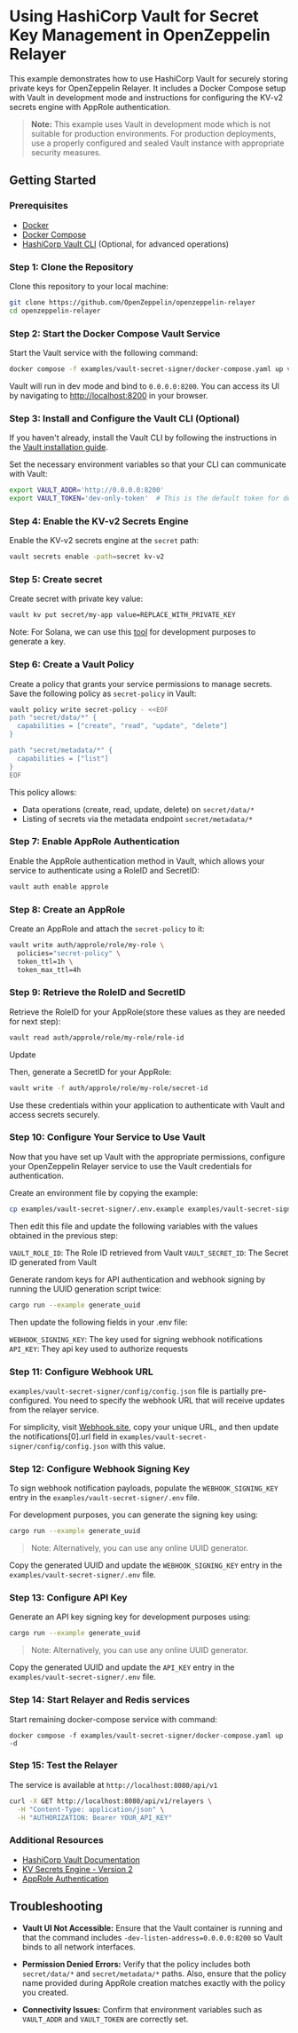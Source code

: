 # Using HashiCorp Vault for Secret Key Management in OpenZeppelin Relayer

This example demonstrates how to use HashiCorp Vault for securely storing private keys for OpenZeppelin Relayer. It includes a Docker Compose setup with Vault in development mode and instructions for configuring the KV-v2 secrets engine with AppRole authentication.

> **Note:** This example uses Vault in development mode which is not suitable for production environments. For production deployments, use a properly configured and sealed Vault instance with appropriate security measures.


## Getting Started


### Prerequisites

- [Docker](https://docs.docker.com/get-docker/)
- [Docker Compose](https://docs.docker.com/compose/install/)
- [HashiCorp Vault CLI](https://developer.hashicorp.com/vault/tutorials/get-started/install-binary?productSlug=vault&tutorialSlug=getting-started&tutorialSlug=getting-started-install) (Optional, for advanced operations)



### Step 1: Clone the Repository

Clone this repository to your local machine:

```bash
git clone https://github.com/OpenZeppelin/openzeppelin-relayer
cd openzeppelin-relayer
```


### Step 2: Start the Docker Compose Vault Service

Start the Vault service with the following command:

```bash
docker compose -f examples/vault-secret-signer/docker-compose.yaml up vault

```

Vault will run in dev mode and bind to `0.0.0.0:8200`. You can access its UI by navigating to [http://localhost:8200](http://localhost:8200) in your browser.


### Step 3: Install and Configure the Vault CLI (Optional)

If you haven't already, install the Vault CLI by following the instructions in the [Vault installation guide](https://developer.hashicorp.com/vault/tutorials/get-started/install-binary?productSlug=vault&tutorialSlug=getting-started&tutorialSlug=getting-started-install).

Set the necessary environment variables so that your CLI can communicate with Vault:

```bash
export VAULT_ADDR='http://0.0.0.0:8200'
export VAULT_TOKEN='dev-only-token'  # This is the default token for dev mode defined in docker-compose fi;e
```


### Step 4: Enable the KV-v2 Secrets Engine

Enable the KV-v2 secrets engine at the `secret` path:

```bash
vault secrets enable -path=secret kv-v2
```


### Step 5: Create secret

Create secret with private key value:

```bash
vault kv put secret/my-app value=REPLACE_WITH_PRIVATE_KEY
```

Note: For Solana, we can use this [tool](https://cyphr.me/ed25519_tool/ed.html) for development purposes to generate a key.


### Step 6: Create a Vault Policy

Create a policy that grants your service permissions to manage secrets. Save the following policy as `secret-policy` in Vault:

```bash
vault policy write secret-policy - <<EOF
path "secret/data/*" {
  capabilities = ["create", "read", "update", "delete"]
}

path "secret/metadata/*" {
  capabilities = ["list"]
}
EOF
```

This policy allows:
- Data operations (create, read, update, delete) on `secret/data/*`
- Listing of secrets via the metadata endpoint `secret/metadata/*`


### Step 7: Enable AppRole Authentication

Enable the AppRole authentication method in Vault, which allows your service to authenticate using a RoleID and SecretID:

```bash
vault auth enable approle
```


### Step 8: Create an AppRole

Create an AppRole and attach the `secret-policy` to it:

```bash
vault write auth/approle/role/my-role \
  policies="secret-policy" \
  token_ttl=1h \
  token_max_ttl=4h
```


### Step 9: Retrieve the RoleID and SecretID

Retrieve the RoleID for your AppRole(store these values as they are needed for next step):

```bash
vault read auth/approle/role/my-role/role-id
```

Update

Then, generate a SecretID for your AppRole:

```bash
vault write -f auth/approle/role/my-role/secret-id
```

Use these credentials within your application to authenticate with Vault and access secrets securely.


### Step 10: Configure Your Service to Use Vault

Now that you have set up Vault with the appropriate permissions, configure your OpenZeppelin Relayer service to use the Vault credentials for authentication.

Create an environment file by copying the example:

```bash
cp examples/vault-secret-signer/.env.example examples/vault-secret-signer/.env
```

Then edit this file and update the following variables with the values obtained in the previous step:

`VAULT_ROLE_ID`: The Role ID retrieved from Vault
`VAULT_SECRET_ID`: The Secret ID generated from Vault

Generate random keys for API authentication and webhook signing by running the UUID generation script twice:
```bash
cargo run --example generate_uuid
```

Then update the following fields in your .env file:

`WEBHOOK_SIGNING_KEY`: The key used for signing webhook notifications
`API_KEY`: They api key used to authorize requests


### Step 11: Configure Webhook URL

`examples/vault-secret-signer/config/config.json` file is partially pre-configured. You need to specify the webhook URL that will receive updates from the relayer service.

For simplicity, visit [Webhook.site](https://webhook.site), copy your unique URL, and then update the notifications[0].url field in `examples/vault-secret-signer/config/config.json` with this value.


### Step 12: Configure Webhook Signing Key

To sign webhook notification payloads, populate the `WEBHOOK_SIGNING_KEY` entry in the `examples/vault-secret-signer/.env` file.

For development purposes, you can generate the signing key using:

```bash
cargo run --example generate_uuid
```
> Note: Alternatively, you can use any online UUID generator.


Copy the generated UUID and update the `WEBHOOK_SIGNING_KEY` entry in the `examples/vault-secret-signer/.env` file.


### Step 13: Configure API Key

Generate an API key signing key for development purposes using:

```bash
cargo run --example generate_uuid
```
> Note: Alternatively, you can use any online UUID generator.


Copy the generated UUID and update the `API_KEY` entry in the `examples/vault-secret-signer/.env` file.


### Step 14: Start Relayer and Redis services

Start remaining docker-compose service with command:

```
docker compose -f examples/vault-secret-signer/docker-compose.yaml up -d

```

### Step 15: Test the Relayer

The service is available at `http://localhost:8080/api/v1`

```bash
curl -X GET http://localhost:8080/api/v1/relayers \
  -H "Content-Type: application/json" \
  -H "AUTHORIZATION: Bearer YOUR_API_KEY"
```

### Additional Resources

- [HashiCorp Vault Documentation](https://www.vaultproject.io/docs/)
- [KV Secrets Engine - Version 2](https://www.vaultproject.io/docs/secrets/kv/kv-v2)
- [AppRole Authentication](https://www.vaultproject.io/docs/auth/approle)


## Troubleshooting

- **Vault UI Not Accessible:**
  Ensure that the Vault container is running and that the command includes `-dev-listen-address=0.0.0.0:8200` so Vault binds to all network interfaces.

- **Permission Denied Errors:**
  Verify that the policy includes both `secret/data/*` and `secret/metadata/*` paths. Also, ensure that the policy name provided during AppRole creation matches exactly with the policy you created.

- **Connectivity Issues:**
  Confirm that environment variables such as `VAULT_ADDR` and `VAULT_TOKEN` are correctly set.
